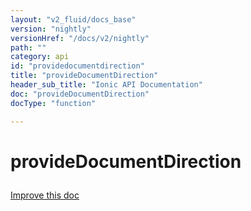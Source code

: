 ```yaml
---
layout: "v2_fluid/docs_base"
version: "nightly"
versionHref: "/docs/v2/nightly"
path: ""
category: api
id: "providedocumentdirection"
title: "provideDocumentDirection"
header_sub_title: "Ionic API Documentation"
doc: "provideDocumentDirection"
docType: "function"

---
```










<h1 class="api-title">
<a class="anchor" name="provide-document-direction" href="#provide-document-direction"></a>

provideDocumentDirection





</h1>

<a class="improve-v2-docs" href="http://github.com/driftyco/ionic/edit/master//src/module.ts#L223">
Improve this doc
</a>










<!-- @usage tag -->


<!-- @property tags -->



<!-- instance methods on the class -->




<!-- related link --><!-- end content block -->


<!-- end body block -->

